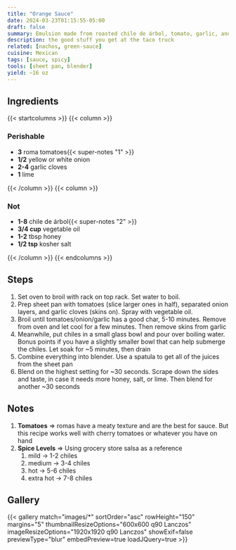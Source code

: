 ```yaml
---
title: "Orange Sauce"
date: 2024-03-23T01:15:55-05:00
draft: false
summary: Emulsion made from roasted chile de árbol, tomato, garlic, and onion, balanced with honey, lime, and salt.  It can be made year round, even with lousy roma tomatoes.  You will want to keep this on hand and put it on everything.
description: the good stuff you get at the taco truck
related: [nachos, green-sauce]
cuisine: Mexican
tags: [sauce, spicy]
tools: [sheet pan, blender]
yield: ~16 oz
---
```


## Ingredients

{{< startcolumns >}}
{{< column >}}

### Perishable

* **3** roma tomatoes{{< super-notes "1" >}}
* **1/2** yellow or white onion
* **2-4** garlic cloves
* **1** lime

{{< /column >}}
{{< column >}}

### Not

* **1-8** chile de árbol{{< super-notes "2" >}}
* **3/4 cup** vegetable oil
* **1-2** tbsp honey
* **1/2 tsp** kosher salt

{{< /column >}}
{{< endcolumns >}}

## Steps

1. Set oven to broil with rack on top rack.  Set water to boil.
2. Prep sheet pan with tomatoes (slice larger ones in half), separated onion layers, and garlic cloves (skins on).  Spray with vegetable oil.
3. Broil until tomatoes/onion/garlic has a good char, 5-10 minutes.  Remove from oven and let cool for a few minutes.  Then remove skins from garlic
4. Meanwhile, put chiles in a small glass bowl and pour over boiling water.  Bonus points if you have a slightly smaller bowl that can help submerge the chiles.  Let soak for ~5 minutes, then drain
5. Combine everything into blender.  Use a spatula to get all of the juices from the sheet pan
6. Blend on the highest setting for ~30 seconds.  Scrape down the sides and taste, in case it needs more honey, salt, or lime.  Then blend for another ~30 seconds

## Notes

1. **Tomatoes** => romas have a meaty texture and are the best for sauce.  But this recipe works well with cherry tomatoes or whatever you have on hand
2. **Spice Levels** => Using grocery store salsa as a reference
   1. mild -> 1-2 chiles
   2. medium -> 3-4 chiles
   3. hot -> 5-6 chiles
   4. extra hot -> 7-8 chiles

## Gallery

{{< gallery match="images/*" sortOrder="asc" rowHeight="150" margins="5" thumbnailResizeOptions="600x600 q90 Lanczos" imageResizeOptions="1920x1920 q90 Lanczos" showExif=false previewType="blur" embedPreview=true loadJQuery=true >}}
